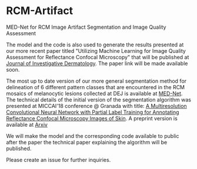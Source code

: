 # RCM-Artifact
MED-Net for RCM Image Artifact Segmentation and Image Quality Assessment

The model and the code is also used to generate the results presented at our more recent paper titled "Utilizing Machine Learning for Image Quality Assessment for Reflectance Confocal Microscopy" that will be published at [Journal of Investigative Dermatology](https://www.jidonline.org/). The paper link will be made available soon. 

The most up to date version of our more general segmentation method for delineation of 6 different pattern classes that are encountered in the RCM mosaics of melanocytic lesions collected at DEJ is available at [MED-Net](https://github.com/kkose/MED-Net). The technical details of the initial version of the segmentation algorithm was presented at MICCAI'18 conference @ Granada with title: [A Multiresolution Convolutional Neural Network with Partial Label Training for Annotating Reflectance Confocal Microscopy Images of Skin](https://link.springer.com/chapter/10.1007/978-3-030-00934-2_33). A preprint version is available at [Arxiv](https://arxiv.org/abs/1802.02213)

We will make the model and the corresponding code available to public after the paper the technical paper explaining the algorithm will be published. 

Please create an issue for further inquiries.
